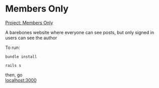 # Members Only
<p><a href="">Project: Members Only</a></p>

<p>A barebones website where everyone can see posts, but only signed in users can see the author</p>

<p>To run:</p>
<p><code>bundle install</code></p>
<p><code>rails s</code></p>
<p>then, go <br /><a href="http://localhost:3000/">localhost:3000</a></p>
